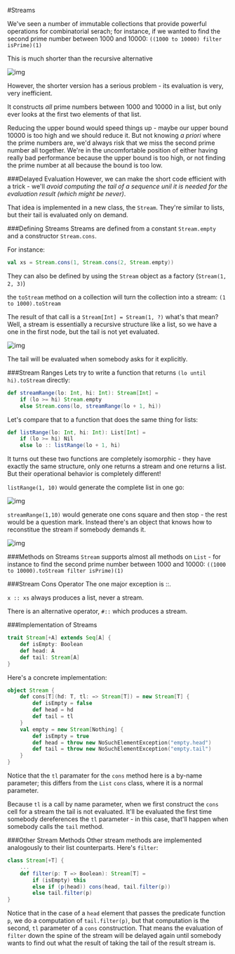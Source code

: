 #Streams

We've seen a number of immutable collections that provide powerful operations for combinatorial serach; for instance, if we wanted to find the second prime number between 1000 and 10000: `((1000 to 10000) filter isPrime)(1)`

This is much shorter than the recursive alternative

![img](http://i.imgur.com/FWtrunV.png)

However, the shorter version has a serious problem - its evaluation is very, very inefficient. 

It constructs *all* prime numbers between 1000 and 10000 in a list, but only ever looks at the first two elements of that list. 

Reducing the upper bound would speed things up - maybe our upper bound 10000 is too high and we should reduce it. But not knowing *a priori* where the prime numbers are, we'd always risk that we miss the second prime number all together. We're in the uncomfortable position of either having really bad performance because the upper bound is too high, or not finding the prime number at all because the bound is too low.

###Delayed Evaluation
However, we can make the short code efficient with a trick - we'll *avoid computing the tail of a sequence unil it is needed for the evaluation result (which might be never)*. 

That idea is implemented in a new class, the `Stream`. They're similar to lists, but their tail is evaluated only on demand.

###Defining Streams
Streams are defined from a constant `Stream.empty` and a constructor `Stream.cons`.

For instance: 

```scala
val xs = Stream.cons(1, Stream.cons(2, Stream.empty))
```

They can also be defined by using the `Stream` object as a factory (`Stream(1, 2, 3)`)

the `toStream` method on a collection will turn the collection into a stream: `(1 to 1000).toStream`

The result of that call is a `Stream[Int] = Stream(1, ?)` what's that mean? Well, a stream is essentially a recursive structure like a list, so we have a one in the first node, but the tail is not yet evaluated.

![img](http://i.imgur.com/59zFeJS.png)

The tail will be evaluated when somebody asks for it explicitly.

###Stream Ranges
Lets try to write a function that returns `(lo until hi).toStream` directly:

```scala
def streamRange(lo: Int, hi: Int): Stream[Int] =
    if (lo >= hi) Stream.empty
    else Stream.cons(lo, streamRange(lo + 1, hi))
```

Let's compare that to a function that does the same thing for lists:

```scala
def listRange(lo: Int, hi: Int): List[Int] = 
    if (lo >= hi) Nil
    else lo :: listRange(lo + 1, hi)
```

It turns out these two functions are completely isomorphic - they have exactly the same structure, only one returns a stream and one returns a list. But their operational behavior is completely different!

`listRange(1, 10)` would generate the complete list in one go:

![img](http://i.imgur.com/TfJk6ec.png)

`streamRange(1,10)` would generate one cons square and then stop - the rest would be a question mark. Instead there's an object that knows how to reconstitue the stream if somebody demands it.

![img](http://i.imgur.com/lvHz3oL.png)

###Methods on Streams
`Stream` supports almost all methods on `List` - for instance to find the second prime number between 1000 and 10000: `((1000 to 10000).toStream filter isPrime)(1)`

###Stream Cons Operator
The one major exception is ::.

`x :: xs` always produces a list, never a stream. 

There is an alternative operator, `#::` which produces a stream. 

###Implementation of Streams

```scala
trait Stream[+A] extends Seq[A] {
    def isEmpty: Boolean
    def head: A
    def tail: Stream[A]
}
```

Here's a concrete implementation:

```scala
object Stream {
    def cons[T](hd: T, tl: => Stream[T]) = new Stream[T] {
        def isEmpty = false
        def head = hd
        def tail = tl
    }
    val empty = new Stream[Nothing] {
        def isEmpty = true
        def head = throw new NoSuchElementException("empty.head")
        def tail = throw new NoSuchElementException("empty.tail")
    }
}
```

Notice that the `tl` paramater for the `cons` method here is a by-name parameter; this differs from the `List` `cons` class, where it is a normal parameter.

Because `tl` is a call by name parameter, when we first construct the `cons` cell for a stream the tail is not evaluated. It'll be evaluated the first time somebody dereferences the `tl` parameter - in this case, that'll happen when somebody calls the `tail` method.

###Other Stream Methods
Other stream methods are implemented analogously to their list counterparts. Here's `filter`:

```scala
class Stream[+T] {
    ...
    def filter(p: T => Boolean): Stream[T] = 
        if (isEmpty) this
        else if (p(head)) cons(head, tail.filter(p))
        else tail.filter(p)
}
```

Notice that in the case of a `head` element that passes the predicate function `p`, we do a computation of `tail.filter(p)`, but that computation is the second, `tl` parameter of a `cons` construction. That means the evaluation of `filter` down the spine of the stream will be delayed again until somebody wants to find out what the result of taking the tail of the result stream is.